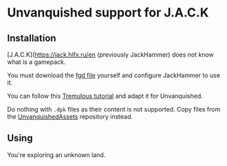 Unvanquished support for J.A.C.K
================================

Installation
------------

[J.A.C.K](https://jack.hlfx.ru/en (previously JackHammer) does not know what is a gamepack.

You must download the [fgd file](/build/jackhammer/install/unvanquished.fgd) yourself and configure JackHammer to use it.

You can follow this [Tremulous tutorial](https://jack.hlfx.ru/en/articles/4/jack_trem.html) and adapt it for Unvanquished.

Do nothing with `.dpk` files as their content is not supported. Copy files from the [UnvanquishedAssets](https://github.com/UnvanquishedAssets/UnvanquishedAssets) repository instead.

Using
-----

You're exploring an unknown land.